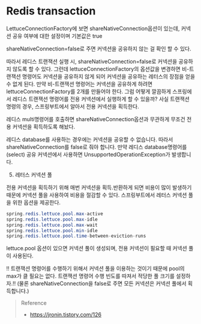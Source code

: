 # Redis transaction
LettuceConnectionFactory에 보면 shareNativeConnection옵션이 있는데, 커넥션 공유 여부에 대한 설정이며 기본값은 true

shareNativeConnection=false로 주면 커넥션을 공유하지 않는 걸 확인 할 수 있다.

따라서 레디스 트랜잭션 실행 시, shareNativeConnection=false로 커넥션을 공유하지 않도록 할 수 있다. 그런데 lettuceConnectionFactory의 옵션값을 변경하면 비-트랜잭션 명령어도 커넥션을 공유하지 않게 되어 커넥션을 공유하는 레터스의 장점을 얻을 수 없게 된다. 만약 비-트랜잭션 명령어는 커넥션을 공유하게 하려면 lettuceConnectionFactory를 2개를 만들어야 한다.
그럼 어떻게 깔끔하게 스프링에서 레디스 트랜잭션 명령어를 전용 커넥션에서 실행하게 할 수 있을까?
사실 트랜잭션 명령의 경우, 스프링부트에서 알아서 전용 커넥션을 획득한다.

레디스 multi명령어를 호출하면 shareNativeConnection옵션과 무관하게 무조건 전용 커넥션을 획득하도록 해놨다.


레디스 database를 사용하는 경우에는 커넥션을 공유할 수 없습니다. 따라서 shareNativeConnection를 false로 줘야 합니다. 만약 레디스 database명령어를 (select) 공유 커넥션에서 사용하면 UnsupportedOperationException가 발생합니다.

5. 레터스 커넥션 풀

전용 커넥션을 획득하기 위해 매번 커넥션을 획득.반환하게 되면 비용이 많이 발생하기 때문에 커넥션 풀을 사용하여 비용을 절감할 수 있다.
스프링부트에서 레터스 커넥션 풀을 위한 옵션을 제공한다.

```java
spring.redis.lettuce.pool.max-active
spring.redis.lettuce.pool.max-idle
spring.redis.lettuce.pool.max-wait
spring.redis.lettuce.pool.min-idle
spring.redis.lettuce.pool.time-between-eviction-runs
```

lettuce.pool 옵션이 있으면 커넥션 풀이 생성되며, 전용 커넥션이 필요할 때 커넥션 풀이 사용된다.

!! 트랜잭션 명령어를 수행하기 위해서 커넥션 풀을 이용하는 것이기 때문에 pool의 max가 클 필요는 없다. 트랜잭션 명령어 수행 빈도를 따져서 적당한 풀 크기를 설정하자.!! (물론 shareNativeConnection을 false로 주면 모든 커넥션은 커넥션 풀에서 획득합니다.)




> Reference
> * https://jronin.tistory.com/126
